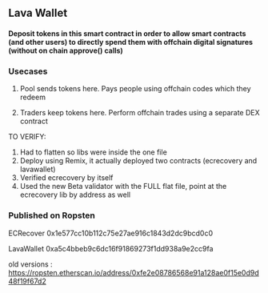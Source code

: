 
 ## Lava Wallet

 #### Deposit tokens in this smart contract in order to allow smart contracts (and other users) to directly spend them with offchain digital signatures (without on chain approve() calls)

### Usecases

1. Pool sends tokens here.  Pays people using offchain codes which they redeem

2. Traders keep tokens here.  Perform offchain trades using a separate DEX contract



TO VERIFY:
1. Had to flatten so libs were inside the one file  
2. Deploy using Remix, it actually deployed two contracts (ecrecovery and lavawallet)
3. Verified ecrecovery by itself
4. Used the new Beta validator with the FULL flat file, point at the ecrecovery lib by address as well



### Published on Ropsten
ECRecover
0x1e577cc10b112c75e27ae916c1843d2dc9bcd0c0

LavaWallet
0xa5c4bbeb9c6dc16f91869273f1dd938a9e2cc9fa



old versions :
https://ropsten.etherscan.io/address/0xfe2e08786568e91a128ae0f15e0d9d48f19f67d2
